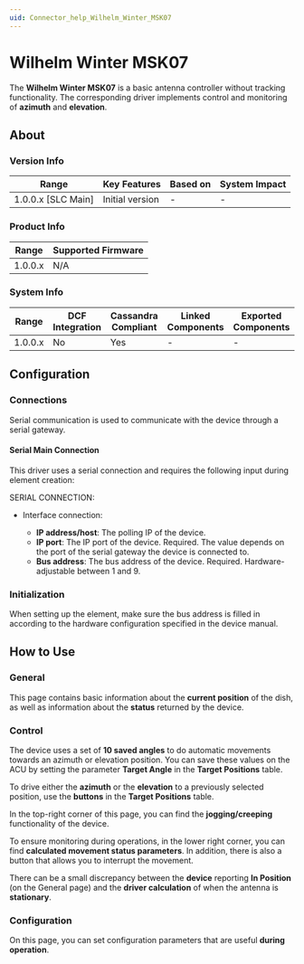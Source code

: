 ```yaml
---
uid: Connector_help_Wilhelm_Winter_MSK07
---
```


# Wilhelm Winter MSK07

The **Wilhelm Winter MSK07** is a basic antenna controller without tracking functionality. The corresponding driver implements control and monitoring of **azimuth** and **elevation**.

## About

### Version Info

| **Range**            | **Key Features** | **Based on** | **System Impact** |
|----------------------|------------------|--------------|-------------------|
| 1.0.0.x \[SLC Main\] | Initial version  | \-           | \-                |

### Product Info

| **Range** | **Supported Firmware** |
|-----------|------------------------|
| 1.0.0.x   | N/A                    |

### System Info

| **Range** | **DCF Integration** | **Cassandra Compliant** | **Linked Components** | **Exported Components** |
|-----------|---------------------|-------------------------|-----------------------|-------------------------|
| 1.0.0.x   | No                  | Yes                     | \-                    | \-                      |

## Configuration

### Connections

Serial communication is used to communicate with the device through a serial gateway.

#### Serial Main Connection

This driver uses a serial connection and requires the following input during element creation:

SERIAL CONNECTION:

- Interface connection:

  - **IP address/host**: The polling IP of the device.
  - **IP port**: The IP port of the device. Required. The value depends on the port of the serial gateway the device is connected to.
  - **Bus address**: The bus address of the device. Required. Hardware-adjustable between 1 and 9.

### Initialization

When setting up the element, make sure the bus address is filled in according to the hardware configuration specified in the device manual.

## How to Use

### General

This page contains basic information about the **current position** of the dish, as well as information about the **status** returned by the device.

### Control

The device uses a set of **10 saved angles** to do automatic movements towards an azimuth or elevation position. You can save these values on the ACU by setting the parameter **Target Angle** in the **Target Positions** table.

To drive either the **azimuth** or the **elevation** to a previously selected position, use the **buttons** in the **Target Positions** table.

In the top-right corner of this page, you can find the **jogging/creeping** functionality of the device.

To ensure monitoring during operations, in the lower right corner, you can find **calculated movement status parameters**. In addition, there is also a button that allows you to interrupt the movement.

There can be a small discrepancy between the **device** reporting **In Position** (on the General page) and the **driver calculation** of when the antenna is **stationary**.

### Configuration

On this page, you can set configuration parameters that are useful **during operation**.
